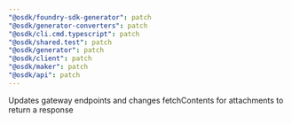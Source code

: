 ```yaml
---
"@osdk/foundry-sdk-generator": patch
"@osdk/generator-converters": patch
"@osdk/cli.cmd.typescript": patch
"@osdk/shared.test": patch
"@osdk/generator": patch
"@osdk/client": patch
"@osdk/maker": patch
"@osdk/api": patch
---
```


Updates gateway endpoints and changes fetchContents for attachments to return a response
